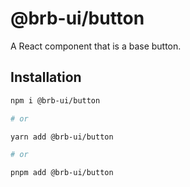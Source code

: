 # @brb-ui/button

A React component that is a base button.

## Installation

```sh
npm i @brb-ui/button

# or

yarn add @brb-ui/button

# or

pnpm add @brb-ui/button
```
